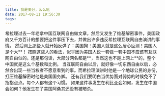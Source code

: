 ```yaml
---
title: 我是美分，么么哒
date: 2017-08-11 19:56:30
tags:
---
```


希拉理过去一年老拿中国互联网自由做文章，然后又发生了维基解密事件，美国政府又千方百计的想要把这件事压下去，并做出许多违反希拉理互联网自由演讲的事情。
然后网上那些人就开始反弹了：美国狗！美国人就是这么居心叵测！美国人是个大**！
按照这些人的看法，似乎因为美国人说一套做一套中国不应该有互联网自由似的。还是那句话，大部分网名都是**，当然这也不是上网上**的，整个中国就是这么个基数和比例。
当互联网自由以后，就好像一切东西自由以后，必然会出现一些当权者不愿意看到的事。而希拉理演讲时他是一个地球公民的身份，打压维基解密时他是美国国务卿。
还有我们要明白当优势面对弱势的时候免不了指指点点。每个人都有这个习惯。
如果这件事发生在利比亚会如何，发生在中国会如何？他发生在了美国阿桑其还没有被暗杀。